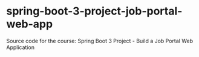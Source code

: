 # spring-boot-3-project-job-portal-web-app
Source code for the course: Spring Boot 3 Project - Build a Job Portal Web Application
